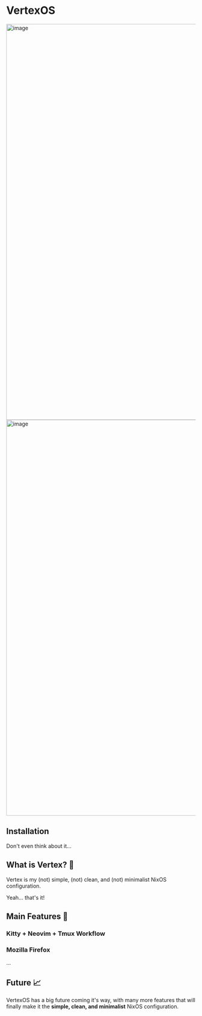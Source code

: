 # VertexOS

<img width="1678" height="1051" alt="image" src="https://github.com/user-attachments/assets/63cd6401-8577-4e14-8c86-58707e3d0b8f" />
<img width="1679" height="1051" alt="image" src="https://github.com/user-attachments/assets/2f1bbccc-ca76-4ed8-9006-05e5acac49ee" />

## Installation

Don't even think about it...

## What is Vertex? 🤔

Vertex is my (not) simple, (not) clean, and (not) minimalist NixOS configuration.

Yeah... that's it!

## Main Features 📖

### Kitty + Neovim + Tmux Workflow

### Mozilla Firefox

...

## Future 📈

VertexOS has a big future coming it's way, with many more features that will finally make it the **simple, clean, and minimalist** NixOS configuration.
